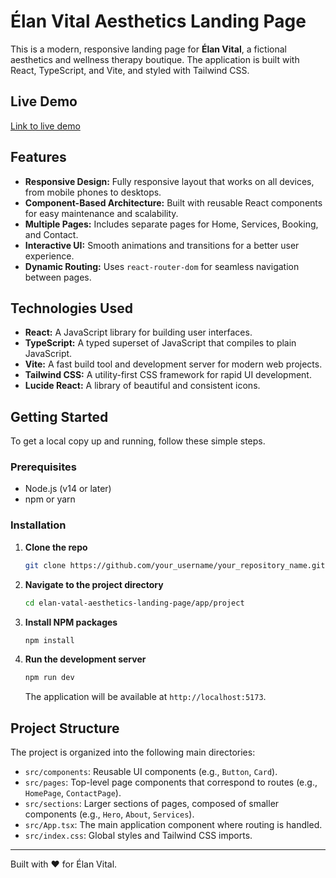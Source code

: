 # Élan Vital Aesthetics Landing Page

This is a modern, responsive landing page for **Élan Vital**, a fictional aesthetics and wellness therapy boutique. The application is built with React, TypeScript, and Vite, and styled with Tailwind CSS.

## Live Demo

[Link to live demo](https://your-live-demo-link.com)

## Features

*   **Responsive Design:** Fully responsive layout that works on all devices, from mobile phones to desktops.
*   **Component-Based Architecture:** Built with reusable React components for easy maintenance and scalability.
*   **Multiple Pages:** Includes separate pages for Home, Services, Booking, and Contact.
*   **Interactive UI:** Smooth animations and transitions for a better user experience.
*   **Dynamic Routing:** Uses `react-router-dom` for seamless navigation between pages.

## Technologies Used

*   **React:** A JavaScript library for building user interfaces.
*   **TypeScript:** A typed superset of JavaScript that compiles to plain JavaScript.
*   **Vite:** A fast build tool and development server for modern web projects.
*   **Tailwind CSS:** A utility-first CSS framework for rapid UI development.
*   **Lucide React:** A library of beautiful and consistent icons.

## Getting Started

To get a local copy up and running, follow these simple steps.

### Prerequisites

*   Node.js (v14 or later)
*   npm or yarn

### Installation

1.  **Clone the repo**
    ```sh
    git clone https://github.com/your_username/your_repository_name.git
    ```
2.  **Navigate to the project directory**
    ```sh
    cd elan-vatal-aesthetics-landing-page/app/project
    ```
3.  **Install NPM packages**
    ```sh
    npm install
    ```
4.  **Run the development server**
    ```sh
    npm run dev
    ```
    The application will be available at `http://localhost:5173`.

## Project Structure

The project is organized into the following main directories:

-   `src/components`: Reusable UI components (e.g., `Button`, `Card`).
-   `src/pages`: Top-level page components that correspond to routes (e.g., `HomePage`, `ContactPage`).
-   `src/sections`: Larger sections of pages, composed of smaller components (e.g., `Hero`, `About`, `Services`).
-   `src/App.tsx`: The main application component where routing is handled.
-   `src/index.css`: Global styles and Tailwind CSS imports.

---

Built with ❤️ for Élan Vital.

